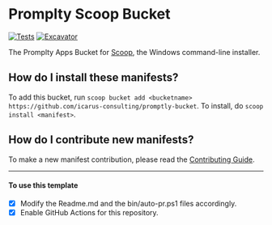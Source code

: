 # Promplty Scoop Bucket

<!-- Uncomment the following line after replacing placeholders -->
[![Tests](https://github.com/icarus-consulting/promptly-bucket/actions/workflows/ci.yml/badge.svg)](https://github.com/icarus-consulting/promptly-bucket/actions/workflows/ci.yml) [![Excavator](https://github.com/icarus-consulting/promptly-bucket/actions/workflows/excavator.yml/badge.svg)](https://github.com/icarus-consulting/promptly-bucket/actions/workflows/excavator.yml)

The Promplty Apps Bucket for [Scoop](https://scoop.sh), the Windows command-line installer.

How do I install these manifests?
---------------------------------

To add this bucket, run `scoop bucket add <bucketname> https://github.com/icarus-consulting/promptly-bucket`. To install, do `scoop install <manifest>`.

How do I contribute new manifests?
----------------------------------

To make a new manifest contribution, please read the [Contributing Guide](https://github.com/ScoopInstaller/.github/blob/main/.github/CONTRIBUTING.md).

----

#### To use this template

- [x] Modify the Readme.md and the bin/auto-pr.ps1 files accordingly.
- [x] Enable GitHub Actions for this repository.
